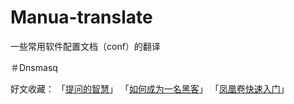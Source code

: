 # Manua-translate
一些常用软件配置文档（conf）的翻译

＃Dnsmasq


好文收藏：
「[提问的智慧](http://lilydjwg.vim-cn.com/articles/smart-questions.html)」
「[如何成为一名黑客](http://translations.readthedocs.org/en/latest/hacker_howto.html)」
「[凤凰卷快速入门](https://github.com/phoenixlzx/the_start.md/blob/master/README.md)」
